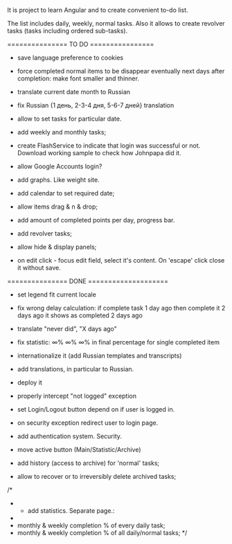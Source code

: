 It is project to learn Angular and to create convenient to-do list.

The list includes daily, weekly, normal tasks.
Also it allows to create revolver tasks (tasks including ordered sub-tasks).

=============== TO DO ================

- save language preference to cookies

- force completed normal items to be disappear eventually next days after completion:
make font smaller and thinner.


- translate current date month to Russian
- fix Russian {1 день, 2-3-4 дня, 5-6-7 дней} translation

- allow to set tasks for particular date.
- add weekly and monthly tasks;

- create FlashService to indicate that login was successful or not. 
Download working sample to check how Johnpapa did it.

- allow Google Accounts login?

- add graphs. Like weight site.
- add calendar to set required date;

- allow items drag & n & drop;
- add amount of completed points per day, progress bar.
- add revolver tasks;

- allow hide & display panels;


- on edit click - focus edit field, select it's content. On 'escape' click close it without save.

=============== DONE ====================

- set legend fit current locale

- fix wrong delay calculation: if complete task 1 day ago then complete it 2 days ago it shows as completed 2 days ago

- translate "never did", "X days ago"

- fix statistic:  ∞% ∞% ∞%  in final percentage for single completed item

- internationalize it (add Russian templates and transcripts)
- add translations, in particular to Russian.
- deploy it
- properly intercept "not logged" exception
- set Login/Logout button depend on if user is logged in.
- on security exception redirect user to login page.

- add authentication system. Security.
- move active button (Main/Statistic/Archive)
- add history (access to archive) for 'normal' tasks;
- allow to recover or to irreversibly delete archived tasks;

/*
 * - add statistics. Separate page.:
 * 
 * monthly & weekly completion % of every daily task;
 * monthly & weekly completion % of all daily/normal tasks;
 */

